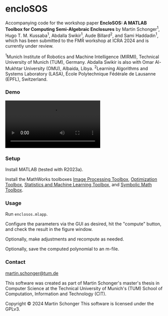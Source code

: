 # encloSOS

Accompanying code for the workshop paper **EncloSOS: A MATLAB Toolbox for Computing Semi-Algebraic Enclosures** by
Martin Schonger<sup>1</sup>,
Hugo T. M. Kussaba<sup>1</sup>,
Abdalla Swikir<sup>1</sup>,
Aude Billard<sup>2</sup>,
and Sami Haddadin<sup>1</sup>, which has been submitted to the FMR workshop at ICRA 2024 and is currently under review.

<sup>1</sup>Munich Institute of Robotics and Machine Intelligence (MIRMI), Technical University of Munich (TUM), Germany. Abdalla Swikir is also with Omar Al-Mukhtar University (OMU), Albaida, Libya.
<sup>2</sup>Learning Algorithms and Systems Laboratory (LASA), École Polytechnique Fédérale de Lausanne (EPFL), Switzerland.

### Demo
![Demo](/enclosos.mp4)

### Setup
Install MATLAB (tested with R2023a).

Install the MathWorks toolboxes
[Image Processing Toolbox](https://www.mathworks.com/products/image-processing.html),
[Optimization Toolbox](https://www.mathworks.com/products/optimization.html),
[Statistics and Machine Learning Toolbox](https://www.mathworks.com/products/statistics.html), and
[Symbolic Math Toolbox](https://www.mathworks.com/products/symbolic.html).

### Usage
Run `enclosos.mlapp`.

Configure the parameters via the GUI as desired, hit the "compute" button, and check the result in the figure window.

Optionally, make adjustments and recompute as needed.

Optionally, save the computed polynomial to an m-file.

### Contact
martin.schonger@tum.de

This software was created as part of Martin Schonger's master's thesis in Computer Science at the Technical University of Munich's (TUM) School of Computation, Information and Technology (CIT).

Copyright © 2024 Martin Schonger
This software is licensed under the GPLv3.
